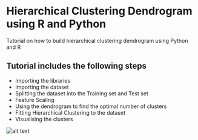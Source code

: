 # Hierarchical Clustering Dendrogram using R and Python

Tutorial on how to build hierarchical clustering dendrogram using Python and R

## Tutorial includes the following steps
- Importing the libraries
- Importing the dataset
- Splitting the dataset into the Training set and Test set
- Feature Scaling
- Using the dendrogram to find the optimal number of clusters
- Fitting Hierarchical Clustering to the dataset
- Visualising the clusters


![alt text](https://media.giphy.com/media/pSNCWCEAsgrAs/giphy.gif)



